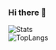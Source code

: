 ### Hi there 👋
![Stats](https://github-readme-stats.vercel.app/api?username=chordp&chordp=true&theme=dracula&locale=cn)  
![TopLangs](https://github-readme-stats.vercel.app/api/top-langs?username=chordp&locale=cn&layout=compact&show_icons=true&theme=dracula)  
<!--
**Chordp/chordp** is a ✨ _special_ ✨ repository because its `README.md` (this file) appears on your GitHub profile.

Here are some ideas to get you started:

- 🔭 I’m currently working on ...
- 🌱 I’m currently learning ...
- 👯 I’m looking to collaborate on ...
- 🤔 I’m looking for help with ...
- 💬 Ask me about ...
- 📫 How to reach me: ...
- 😄 Pronouns: ...
- ⚡ Fun fact: ...
-->
